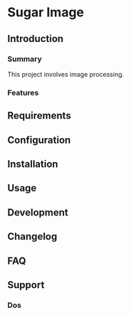# Sugar Image

## Introduction

### Summary

This project involves image processing.

### Features

## Requirements

## Configuration

## Installation

## Usage

## Development

## Changelog

## FAQ

## Support

### Dos
